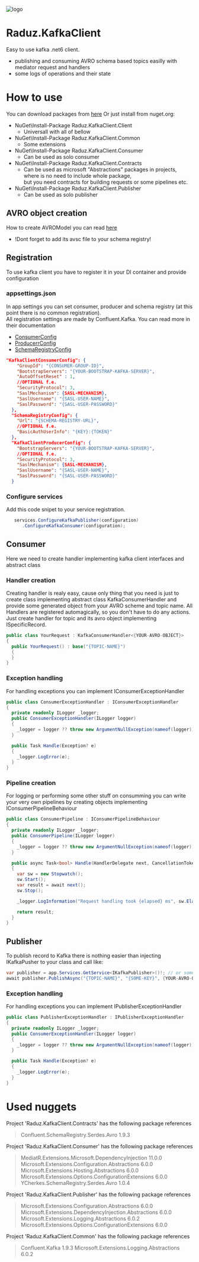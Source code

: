 ![logo](https://user-images.githubusercontent.com/37796889/197366999-7aef1ddf-8bae-4859-b40f-3d0d9c542df4.png)

# Raduz.KafkaClient
Easy to use kafka .net6 client.
+ publishing and consuming AVRO schema based topics easilly with mediator request and handlers
+ some logs of operations and their state

# How to use
You can download packages from [here](https://github.com/Rades98?tab=packages) 
Or just install from nuget.org:
+ NuGet\Install-Package Raduz.KafkaClient.Client
  - Universall with all of bellow
+ NuGet\Install-Package Raduz.KafkaClient.Common
  - Some extensions
+ NuGet\Install-Package Raduz.KafkaClient.Consumer
  - Can be used as solo consumer
+ NuGet\Install-Package Raduz.KafkaClient.Contracts
  - Can be used as microsoft "Abstractions" packages in projects,</br> where is no need to include whole package, </br> but you need contracts for building requests or some pipelines etc.
+ NuGet\Install-Package Raduz.KafkaClient.Publisher
  - Can be used as solo publisher

## AVRO object creation
How to create AVROModel you can read [here](https://engineering.chrobinson.com/dotnet-avro/guides/cli-generate/)
+ !Dont forget to add its avsc file to your schema registry!

## Registration
To use kafka client you have to register it in your DI container and provide configuration

### appsettings.json
In app settings you can set consumer, producer and schema registry (at this point there is no common registration). </br>All registration settings are made by Confluent.Kafka. You can read more in their documentation 
+ [ConsumerConfig](https://docs.confluent.io/platform/current/clients/confluent-kafka-dotnet/_site/api/Confluent.Kafka.ConsumerConfig.html)
+ [ProducerrConfig](https://docs.confluent.io/platform/current/clients/confluent-kafka-dotnet/_site/api/Confluent.Kafka.ProducerConfig.html)
+ [SchemaRegistryConfig](https://docs.confluent.io/platform/current/clients/confluent-kafka-dotnet/_site/api/Confluent.SchemaRegistry.SchemaRegistryConfig.html)

``` json
"KafkaClientConsumerConfig": {
    "GroupId": "{CONSUMER-GROUP-ID}",
    "BootstrapServers": "{YOUR-BOOTSTRAP-KAFKA-SERVER}",
    "AutoOffsetReset" : 1,
    //OPTIONAL f.e.
    "SecurityProtocol": 3,
    "SaslMechanism": {SASL-MECHANISM},
    "SaslUsername": "{SASL-USER-NAME}",
    "SaslPassword": "{SASL-USER-PASSWORD}"
  },
  "SchemaRegistryConfig": {
    "Url": "{SCHEMA-REGISTRY-URL}",
    //OPTIONAL f.e.
    "BasicAuthUserInfo": "{KEY}:{TOKEN}"
  },
  "KafkaClientProducerConfig": {
    "BootstrapServers": "{YOUR-BOOTSTRAP-KAFKA-SERVER}",
    //OPTIONAL f.e.
    "SecurityProtocol": 3,
    "SaslMechanism": {SASL-MECHANISM},
    "SaslUsername": "{SASL-USER-NAME}",
    "SaslPassword": "{SASL-USER-PASSWORD}"
  }
```
### Configure services
Add this code snipet to your service registration.
``` cs
   services.ConfigureKafkaPublisher(configuration)
      .ConfigureKafkaConsumer(configuration);
```
## Consumer
Here we need to create handler implementing kafka client interfaces and abstract class

### Handler creation
Creating handler is realy easy, cause only thing that you need is just to create class implementing abstract class KafkaConsumerHandler and provide some generated object from your AVRO scheme and topic name. All Handlers are registered automagically, so you don't have to do any actions. Just create handler for topic and its avro object implementing ISpecificRecord.
``` cs
public class YourRequest : KafkaConsumerHandler<{YOUR-AVRO-OBJECT}>
{
  public YourRequest() : base("{TOPIC-NAME}")
  {
  }
}
```  

### Exception handling
For handling exceptions you can implement IConsumerExceptionHandler
```  cs
public class ConsumerExceptionHandler : IConsumerExceptionHandler
{
  private readonly ILogger _logger;
  public ConsumerExceptionHandler(ILogger logger)
  {
    _logger = logger ?? throw new ArgumentNullException(nameof(logger));
  }

  public Task Handle(Exception? e)
  {
    _logger.LogError(e);
  }
}
``` 

### Pipeline creation
For logging or performing some other stuff on consumming you can write your very own pipelines by creating objects implementing IConsumerPipelineBehaviour

```  cs
public class ConsumerPipeline : IConsumerPipelineBehaviour
{
  private readonly ILogger _logger;
  public ConsumerPipeline(ILogger logger)
  {
    _logger = logger ?? throw new ArgumentNullException(nameof(logger));
  }

  public async Task<bool> Handle(HandlerDelegate next, CancellationToken ct)
  {
    var sw = new Stopwatch();
    sw.Start();
    var result = await next();
    sw.Stop();

    _logger.LogInformation("Request handling took {elapsed} ms", sw.ElapsedMilliseconds); 

    return result;
  }
}
``` 

## Publisher
To publish record to Kafka there is nothing easier than injecting IKafkaPusher to your class and call like:
```  cs
var publisher = app.Services.GetService<IKafkaPublisher>()!; // or some other way to obtain
await publisher.PublishAsync("{TOPIC-NAME}", "{SOME-KEY}", {YOUR-AVRO-OBJECT}, cancellationToken);
``` 
### Exception handling
For handling exceptions you can implement IPublisherExceptionHandler
```  cs
public class PublisherExceptionHandler : IPublisherExceptionHandler
{
  private readonly ILogger _logger;
  public ConsumerExceptionHandler(ILogger logger)
  {
    _logger = logger ?? throw new ArgumentNullException(nameof(logger));
  }

  public Task Handle(Exception? e)
  {
    _logger.LogError(e);
  }
}
``` 

# Used nuggets
Project 'Raduz.KafkaClient.Contracts' has the following package references
   > Confluent.SchemaRegistry.Serdes.Avro      1.9.3 

Project 'Raduz.KafkaClient.Consumer' has the following package references
   > MediatR.Extensions.Microsoft.DependencyInjection          11.0.0 
   > Microsoft.Extensions.Configuration.Abstractions           6.0.0 
   > Microsoft.Extensions.Hosting.Abstractions                 6.0.0  
   > Microsoft.Extensions.Options.ConfigurationExtensions      6.0.0  
   > YCherkes.SchemaRegistry.Serdes.Avro                       1.0.4   

Project 'Raduz.KafkaClient.Publisher' has the following package references
   > Microsoft.Extensions.Configuration.Abstractions            6.0.0   
   > Microsoft.Extensions.DependencyInjection.Abstractions      6.0.0  
   > Microsoft.Extensions.Logging.Abstractions                  6.0.2   
   > Microsoft.Extensions.Options.ConfigurationExtensions       6.0.0  

Project 'Raduz.KafkaClient.Common' has the following package references
   > Confluent.Kafka                                1.9.3 
   > Microsoft.Extensions.Logging.Abstractions      6.0.2  
